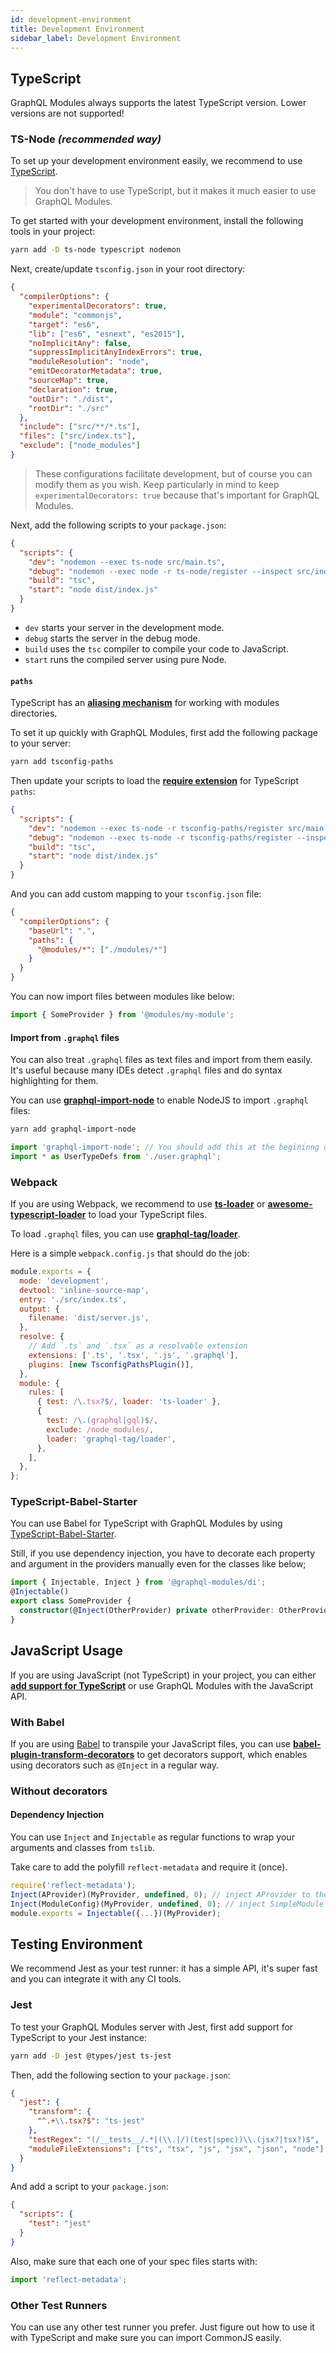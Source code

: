 ```yaml
---
id: development-environment
title: Development Environment
sidebar_label: Development Environment
---
```


## TypeScript

GraphQL Modules always supports the latest TypeScript version. Lower versions are not supported!

### TS-Node **_(recommended way)_**

To set up your development environment easily, we recommend to use [TypeScript](http://www.typescriptlang.org/).

> You don't have to use TypeScript, but it makes it much easier to use GraphQL Modules.

To get started with your development environment, install the following tools in your project:

```bash
yarn add -D ts-node typescript nodemon
```

Next, create/update `tsconfig.json` in your root directory:

```json
{
  "compilerOptions": {
    "experimentalDecorators": true,
    "module": "commonjs",
    "target": "es6",
    "lib": ["es6", "esnext", "es2015"],
    "noImplicitAny": false,
    "suppressImplicitAnyIndexErrors": true,
    "moduleResolution": "node",
    "emitDecoratorMetadata": true,
    "sourceMap": true,
    "declaration": true,
    "outDir": "./dist",
    "rootDir": "./src"
  },
  "include": ["src/**/*.ts"],
  "files": ["src/index.ts"],
  "exclude": ["node_modules"]
}
```

> These configurations facilitate development, but of course you can modify them as you wish. Keep particularly in mind to keep `experimentalDecorators: true` because that's important for GraphQL Modules.

Next, add the following scripts to your `package.json`:

```json
{
  "scripts": {
    "dev": "nodemon --exec ts-node src/main.ts",
    "debug": "nodemon --exec node -r ts-node/register --inspect src/index.ts",
    "build": "tsc",
    "start": "node dist/index.js"
  }
}
```

- `dev` starts your server in the development mode.
- `debug` starts the server in the debug mode.
- `build` uses the `tsc` compiler to compile your code to JavaScript.
- `start` runs the compiled server using pure Node.

#### `paths`

TypeScript has an **[aliasing mechanism](https://www.typescriptlang.org/docs/handbook/module-resolution.html)** for working with modules directories.

To set it up quickly with GraphQL Modules, first add the following package to your server:

```bash
yarn add tsconfig-paths
```

Then update your scripts to load the **[require extension](https://gist.github.com/jamestalmage/df922691475cff66c7e6)** for TypeScript `paths`:

```json
{
  "scripts": {
    "dev": "nodemon --exec ts-node -r tsconfig-paths/register src/main.ts",
    "debug": "nodemon --exec ts-node -r tsconfig-paths/register --inspect --debug-brk src/index.ts",
    "build": "tsc",
    "start": "node dist/index.js"
  }
}
```

And you can add custom mapping to your `tsconfig.json` file:

```json
{
  "compilerOptions": {
    "baseUrl": ".",
    "paths": {
      "@modules/*": ["./modules/*"]
    }
  }
}
```

You can now import files between modules like below:

```typescript
import { SomeProvider } from '@modules/my-module';
```

#### Import from `.graphql` files

You can also treat `.graphql` files as text files and import from them easily.
It's useful because many IDEs detect `.graphql` files and do syntax highlighting for them.

You can use **[graphql-import-node](https://github.com/ardatan/graphql-import-node)** to enable NodeJS to import `.graphql` files:

```bash
yarn add graphql-import-node
```

```typescript
import 'graphql-import-node'; // You should add this at the begininng of your entry file.
import * as UserTypeDefs from './user.graphql';
```

### Webpack

If you are using Webpack, we recommend to use **[ts-loader](https://github.com/TypeStrong/ts-loader)** or **[awesome-typescript-loader](https://github.com/s-panferov/awesome-typescript-loader)** to load your TypeScript files.

To load `.graphql` files, you can use **[graphql-tag/loader](https://github.com/apollographql/graphql-tag#webpack-preprocessing-with-graphql-tagloader)**.

Here is a simple `webpack.config.js` that should do the job:

```js
module.exports = {
  mode: 'development',
  devtool: 'inline-source-map',
  entry: './src/index.ts',
  output: {
    filename: 'dist/server.js',
  },
  resolve: {
    // Add `.ts` and `.tsx` as a resolvable extension
    extensions: ['.ts', '.tsx', '.js', '.graphql'],
    plugins: [new TsconfigPathsPlugin()],
  },
  module: {
    rules: [
      { test: /\.tsx?$/, loader: 'ts-loader' },
      {
        test: /\.(graphql|gql)$/,
        exclude: /node_modules/,
        loader: 'graphql-tag/loader',
      },
    ],
  },
};
```

### TypeScript-Babel-Starter

You can use Babel for TypeScript with GraphQL Modules by using [TypeScript-Babel-Starter](https://github.com/Microsoft/TypeScript-Babel-Starter).

Still, if you use dependency injection, you have to decorate each property and argument in the providers manually even for the classes like below;

```typescript
import { Injectable, Inject } from '@graphql-modules/di';
@Injectable()
export class SomeProvider {
  constructor(@Inject(OtherProvider) private otherProvider: OtherProvider) {}
}
```

## JavaScript Usage

If you are using JavaScript (not TypeScript) in your project, you can either **[add support for TypeScript](https://www.typescriptlang.org/docs/handbook/migrating-from-javascript.html)** or use GraphQL Modules with the JavaScript API.

### With Babel

If you are using [Babel](http://babeljs.io) to transpile your JavaScript files, you can use **[babel-plugin-transform-decorators](http://babeljs.io/docs/en/babel-plugin-transform-decorators)** to get decorators support, which enables using decorators such as `@Inject` in a regular way.

### Without decorators

#### Dependency Injection

You can use `Inject` and `Injectable` as regular functions to wrap your arguments and classes from `tslib`.

Take care to add the polyfill `reflect-metadata` and require it (once).

```js
require('reflect-metadata');
Inject(AProvider)(MyProvider, undefined, 0); // inject AProvider to the first MyProvider constructor argument
Inject(ModuleConfig)(MyProvider, undefined, 0); // inject SimpleModule Config to the second MyProvider constructor argument
module.exports = Injectable({...})(MyProvider);
```

## Testing Environment

We recommend Jest as your test runner: it has a simple API, it's super fast and you can integrate it with any CI tools.

### Jest

To test your GraphQL Modules server with Jest, first add support for TypeScript to your Jest instance:

```bash
yarn add -D jest @types/jest ts-jest
```

Then, add the following section to your `package.json`:

```json
{
  "jest": {
    "transform": {
      "^.+\\.tsx?$": "ts-jest"
    },
    "testRegex": "(/__tests__/.*|(\\.|/)(test|spec))\\.(jsx?|tsx?)$",
    "moduleFileExtensions": ["ts", "tsx", "js", "jsx", "json", "node"]
  }
}
```

And add a script to your `package.json`:

```json
{
  "scripts": {
    "test": "jest"
  }
}
```

Also, make sure that each one of your spec files starts with:

```typescript
import 'reflect-metadata';
```

### Other Test Runners

You can use any other test runner you prefer.
Just figure out how to use it with TypeScript and make sure you can import CommonJS easily.

